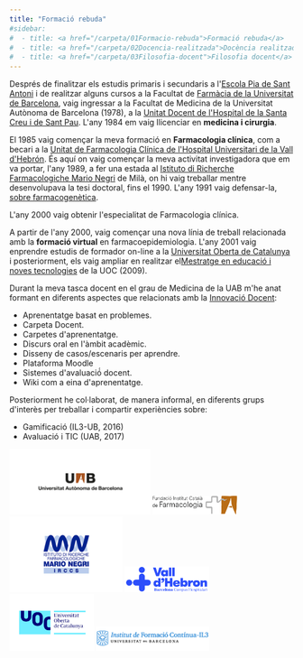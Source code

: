 ```yaml
---
title: "Formació rebuda"
#sidebar:
#  - title: <a href="/carpeta/01Formacio-rebuda">Formació rebuda</a>
#  - title: <a href="/carpeta/02Docencia-realitzada">Docència realitzada</a>
#  - title: <a href="/carpeta/03Filosofia-docent">Filosofia docent</a>
---
```

Després de finalitzar els estudis primaris i secundaris a l'<a href="http://santantoni.escolapia.cat/" target="_blank">Escola Pia de Sant Antoni</a> i de realitzar alguns cursos a la Facultat de <a href="https://www.ub.edu/portal/web/farmacia/home" target="_blank">Farmàcia de la Universitat de Barcelona</a>, vaig ingressar a la Facultat de Medicina de la Universitat Autònoma de Barcelona (1978), a la <a href="http://www.uab.cat/web/hospital-universitario-sant-pau-1229413433806.html" target="_blank">Unitat Docent de l'Hospital de la Santa Creu i de Sant Pau</a>. L'any 1984 em vaig llicenciar en **medicina i cirurgia**. 
 
 El 1985 vaig començar la meva formació en **Farmacologia clínica**, com a becari a la <a href="https://www.vallhebron.com/ca/especialitats/farmacologia-clinica" target="_blank">Unitat de Farmacologia Clínica de l'Hospital Universitari de la Vall d'Hebrón</a>. És aquí on  vaig començar la meva activitat investigadora que em va portar, l'any 1989, a fer una estada al <a href="http://www.marionegri.it/it_IT/home" target="_blank">Istituto di Richerche Farmacologiche Mario Negri</a> de Milà, on hi vaig treballar mentre desenvolupava la tesi doctoral, fins el 1990. L'any 1991 vaig defensar-la, <a href="http://www.tdx.cat/handle/10803/5395;jsessionid=3D6CD0E9F91FF0A3207331636FF58A0F" target="_blank">sobre farmacogenètica</a>.

L'any 2000 vaig obtenir l'especialitat de Farmacologia clínica.

A partir de l'any 2000, vaig començar una nova línia de treball relacionada amb la **formació virtual** en farmacoepidemiologia. L'any 2001 vaig enprendre estudis de formador on-line a la <a href="http://www.uoc.edu" target="_blank">Universitat Oberta de Catalunya</a> i posteriorment, els vaig ampliar en realitzar el<a href="http://estudis.uoc.edu/ca/masters-universitaris/educacio-tic/presentacio" target="_blank">Mestratge en educació i noves tecnologies</a> de la UOC (2009).

Durant la meva tasca docent en el grau de Medicina de la UAB m'he anat formant en diferents aspectes que relacionats amb la <a href="http://www.uab.cat/formacio-innovacio-docent/" target="_blank">Innovació Docent</a>:

  * Aprenentatge basat en problemes.
  * Carpeta Docent.
  * Carpetes d'aprenentatge.
  * Discurs oral en l'àmbit acadèmic.
  * Disseny de casos/escenaris per aprendre.
  * Plataforma Moodle
  * Sistemes d'avaluació́ docent.
  * Wiki com a eina d'aprenentatge.

Posteriorment he col·laborat, de manera informal, en diferents grups d'interès per treballar i compartir experiències sobre:
   * Gamificació (IL3-UB, 2016)
   * Avaluació i TIC (UAB, 2017)   

<div align="left">
<img src="/assets/images/UAB_5_x2,1.png" width="250" /> <img src="/assets/images/FICF-logo-gray.svg"  width="150" /> <img src="/assets/images/NEGRI_new.png"  width="200"/>  <img src="/assets/images/logoVH.svg"  width="150"/> <img src="/assets/images/UOC.png"  width="150"/> <img src="/assets/images/logo_il3_nou.png"  width="200"/>
</div>